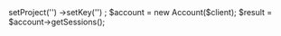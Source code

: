 <?php

use Appwrite\Client;
use Appwrite\Services\Account;

$client = new Client();

$client
    ->setProject('')
    ->setKey('')
;

$account = new Account($client);

$result = $account->getSessions();